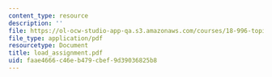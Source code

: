```yaml
---
content_type: resource
description: ''
file: https://ol-ocw-studio-app-qa.s3.amazonaws.com/courses/18-996-topics-in-theoretical-computer-science-internet-research-problems-spring-2002/faae4666c46eb479cbef9d39036825b8_load_assignment.pdf
file_type: application/pdf
resourcetype: Document
title: load_assignment.pdf
uid: faae4666-c46e-b479-cbef-9d39036825b8
---
```


